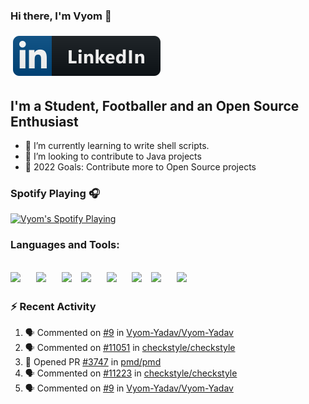 ### Hi there, I'm Vyom 👋

<a href="https://www.linkedin.com/in/vyom-yadav-66a97918b/">
    <img src="https://github.com/MikeCodesDotNET/ColoredBadges/blob/master/svg/social/linkedin.svg" alt="gitter" style="vertical-align:top; margin:6px 4px">
</a>  

## I'm a Student, Footballer and an Open Source Enthusiast

- 🌱 I’m currently learning to write shell scripts.
- 👯 I’m looking to contribute to Java projects
- 🥅 2022 Goals: Contribute more to Open Source projects

### Spotify Playing 🎧

[<img src="https://novatorem-git-master-vyom-yadav.vercel.app/api/spotify" alt="Vyom's Spotify Playing" width="350" />](https://open.spotify.com/user/312oauov5ttlvf6hg6yygyiz3m4m)


### Languages and Tools:

<img src="https://qph.fs.quoracdn.net/main-qimg-48b7a3d8958565e7aa3ad4dbf2312770.webp" height="30"> &nbsp; &nbsp;  <img src="https://www.techbaz.org/Course/img/c-logo.png" height="30"> &nbsp; &nbsp;  <img src="https://image.flaticon.com/icons/png/512/25/25231.png" height="30"> &nbsp; <img src="https://resources.jetbrains.com/storage/products/intellij-idea/img/meta/intellij-idea_logo_300x300.png" height="30"> &nbsp; &nbsp; <img src="https://www.tinkercad.com/favicon.ico" height="30"> &nbsp; &nbsp;  <img src="https://upload.wikimedia.org/wikipedia/commons/thumb/e/e0/Git-logo.svg/1280px-Git-logo.svg.png" height="25">&nbsp; &nbsp;<img src="https://upload.wikimedia.org/wikipedia/commons/thumb/c/c3/Python-logo-notext.svg/1200px-Python-logo-notext.svg.png" height="25"> &nbsp; &nbsp; <img src="https://www.djangoproject.com/m/img/logos/django-logo-negative.png" height="25">
---

### :zap: Recent Activity

<!--START_SECTION:activity-->
1. 🗣 Commented on [#9](https://github.com/Vyom-Yadav/Vyom-Yadav/issues/9) in [Vyom-Yadav/Vyom-Yadav](https://github.com/Vyom-Yadav/Vyom-Yadav)
2. 🗣 Commented on [#11051](https://github.com/checkstyle/checkstyle/issues/11051) in [checkstyle/checkstyle](https://github.com/checkstyle/checkstyle)
3. 💪 Opened PR [#3747](https://github.com/pmd/pmd/pull/3747) in [pmd/pmd](https://github.com/pmd/pmd)
4. 🗣 Commented on [#11223](https://github.com/checkstyle/checkstyle/issues/11223) in [checkstyle/checkstyle](https://github.com/checkstyle/checkstyle)
5. 🗣 Commented on [#9](https://github.com/Vyom-Yadav/Vyom-Yadav/issues/9) in [Vyom-Yadav/Vyom-Yadav](https://github.com/Vyom-Yadav/Vyom-Yadav)
<!--END_SECTION:activity-->





